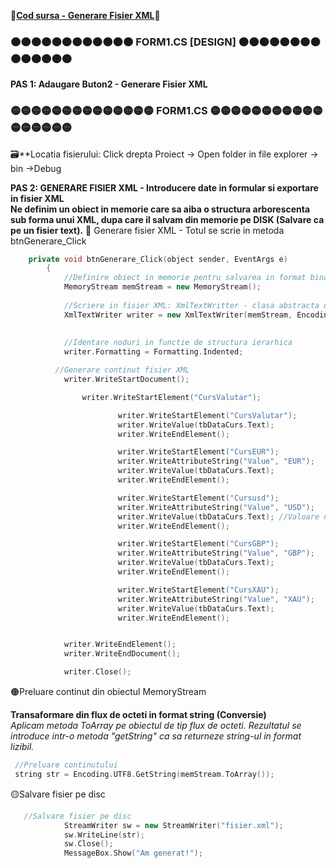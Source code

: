 🔮[**Cod sursa - Generare Fisier XML**](https://github.com/Adriana-Giol/Programare-Aplicatii-Windows/blob/main/1.%20Laborator/5.%20Seminar%205/%5BCom%5DCiurea_Seminar5_1046/Form1.cs)🔮
### 🟠🟠🟠🟠🟠🟠🟠🟠🟠🟠🟠🟠 FORM1.CS [DESIGN] 🟠🟠🟠🟠🟠🟠🟠🟠🟠🟠🟠🟠🟠🟠
**PAS 1: Adaugare Buton2 - Generare Fisier XML**</br>

### 🟡🟡🟡🟡🟡🟡🟡🟡🟡🟡🟡🟡🟡🟡 FORM1.CS  🟡🟡🟡🟡🟡🟡🟡🟡🟡🟡🟡🟡🟡🟡🟡🟡🟡
🗃️**Locatia fisierului: Click drepta Proiect -> Open folder in file explorer -> bin ->Debug </br>

**PAS 2: GENERARE FISIER XML - Introducere date in formular si exportare in fisier XML**</br>
**Ne definim un obiect in memorie care sa aiba o structura arborescenta sub forma unui XML, dupa care il salvam din memorie pe DISK (Salvare ca pe un fisier text).**
🔴 Generare fisier XML  - Totul se scrie in metoda btnGenerare_Click
  
```cpp
    private void btnGenerare_Click(object sender, EventArgs e)
        {
            //Definire obiect in memorie pentru salvarea in format binar continutul XML
            MemoryStream memStream = new MemoryStream();
            
            //Scriere in fisier XML: XmlTextWritter - clasa abstracta dar care are si o clasa concreta
            XmlTextWriter writer = new XmlTextWriter(memStream, Encoding.UTF8);  //Fiecare caracter va fi 
                                                                                 //reprezentat pe 8 biti (nu accepta caractere speciale)
            
            //Identare noduri in functie de structura ierarhica
            writer.Formatting = Formatting.Indented;

          //Generare continut fisier XML
            writer.WriteStartDocument();

                writer.WriteStartElement("CursValutar");

                        writer.WriteStartElement("CursValutar");
                        writer.WriteValue(tbDataCurs.Text);
                        writer.WriteEndElement();

                        writer.WriteStartElement("CursEUR");
                        writer.WriteAttributeString("Value", "EUR");
                        writer.WriteValue(tbDataCurs.Text);
                        writer.WriteEndElement();

                        writer.WriteStartElement("Cursusd");
                        writer.WriteAttributeString("Value", "USD");
                        writer.WriteValue(tbDataCurs.Text); //Valoare nodului
                        writer.WriteEndElement();

                        writer.WriteStartElement("CursGBP");
                        writer.WriteAttributeString("Value", "GBP");
                        writer.WriteValue(tbDataCurs.Text);
                        writer.WriteEndElement();

                        writer.WriteStartElement("CursXAU");
                        writer.WriteAttributeString("Value", "XAU");
                        writer.WriteValue(tbDataCurs.Text);
                        writer.WriteEndElement();


            writer.WriteEndElement();
            writer.WriteEndDocument();

            writer.Close();
```
🟠Preluare continut din obiectul MemoryStream
    
 **Transaformare din flux de octeti in format string (Conversie)**</br>
 *Aplicam metoda ToArray pe obiectul de tip flux de octeti. Rezultatul se introduce intr-o metoda "getString" ca sa returneze string-ul in format lizibil.*</br>

```cpp
 //Preluare continutului 
 string str = Encoding.UTF8.GetString(memStream.ToArray());
```
🟡Salvare fisier pe disc
  
```cpp
   //Salvare fisier pe disc
            StreamWriter sw = new StreamWriter("fisier.xml");
            sw.WriteLine(str);
            sw.Close();
            MessageBox.Show("Am generat!");
```
